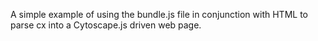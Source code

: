 A simple example of using the bundle.js file in conjunction with HTML to parse cx into a Cytoscape.js driven web page.
